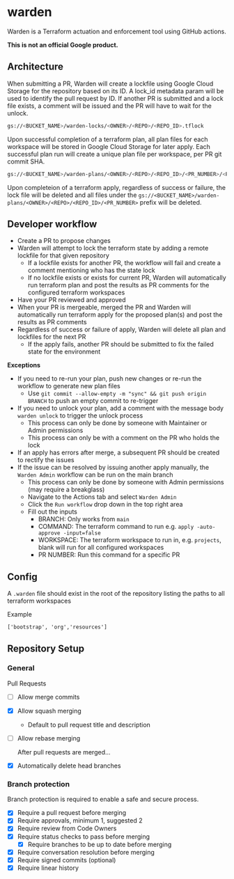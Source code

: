 # warden

Warden is a Terraform actuation and enforcement tool using GitHub actions.

**This is not an official Google product.**

## Architecture

When submitting a PR, Warden will create a lockfile using Google Cloud Storage for the repository based on its ID. A lock_id metadata param will be used to identify the pull request by ID. If another PR is submitted and a lock file exists, a comment will be issued and the PR will have to wait for the unlock.

```bash
gs://<BUCKET_NAME>/warden-locks/<OWNER>/<REPO>/<REPO_ID>.tflock
```

Upon successful completion of a terraform plan, all plan files for each workspace will be stored in Google Cloud Storage for later apply. Each successful plan run will create a unique plan file per workspace, per PR git commit SHA.

```bash
gs://<BUCKET_NAME>/warden-plans/<OWNER>/<REPO>/<REPO_ID>/<PR_NUMBER>/<PR_HEAD_SHA>_<BASE64_WORKSPACE_PATH>.tfplan
```

Upon completeion of a terraform apply, regardless of success or failure, the lock file will be deleted and all files under the `gs://<BUCKET_NAME>/warden-plans/<OWNER>/<REPO>/<REPO_ID>/<PR_NUMBER>` prefix will be deleted.

## Developer workflow

- Create a PR to propose changes
- Warden will attempt to lock the terraform state by adding a remote lockfile for that given repository
  - If a lockfile exists for another PR, the workflow will fail and create a comment mentioning who has the state lock
  - If no lockfile exists or exists for current PR, Warden will automatically run terraform plan and post the results as PR comments for the configured terraform workspaces
- Have your PR reviewed and approved
- When your PR is mergeable, merged the PR and Warden will automatically run terraform apply for the proposed plan(s) and post the results as PR comments
- Regardless of success or failure of apply, Warden will delete all plan and lockfiles for the next PR
  - If the apply fails, another PR should be submitted to fix the failed state for the environment

**Exceptions**

- If you need to re-run your plan, push new changes or re-run the workflow to generate new plan files
  - Use `git commit --allow-empty -m "sync" && git push origin BRANCH` to push an empty commit to re-trigger
- If you need to unlock your plan, add a comment with the message body `warden unlock` to trigger the unlock process
  - This process can only be done by someone with Maintainer or Admin permissions
  - This process can only be with a comment on the PR who holds the lock
- If an apply has errors after merge, a subsequent PR should be created to rectify the issues
- If the issue can be resolved by issuing another apply manually, the `Warden Admin` workflow can be run on the main branch
  - This process can only be done by someone with Admin permissions (may require a breakglass)
  - Navigate to the Actions tab and select `Warden Admin`
  - Click the `Run workflow` drop down in the top right area
  - Fill out the inputs
    - BRANCH: Only works from `main`
    - COMMAND: The terraform command to run e.g. `apply -auto-approve -input=false`
    - WORKSPACE: The terraform workspace to run in, e.g. `projects`, blank will run for all configured workspaces
    - PR NUMBER: Run this command for a specific PR

## Config

A `.warden` file should exist in the root of the repository listing the paths to all terraform workspaces

Example

```shell
['bootstrap', 'org','resources']
```

## Repository Setup

### General

Pull Requests

- [ ] Allow merge commits
- [x] Allow squash merging
  - Default to pull request title and description
- [ ] Allow rebase merging

  After pull requests are merged...

- [x] Automatically delete head branches

### Branch protection

Branch protection is required to enable a safe and secure process.

- [x] Require a pull request before merging
- [x] Require approvals, minimum 1, suggested 2
- [x] Require review from Code Owners
- [x] Require status checks to pass before merging
  - [x] Require branches to be up to date before merging
- [x] Require conversation resolution before merging
- [x] Require signed commits (optional)
- [x] Require linear history
